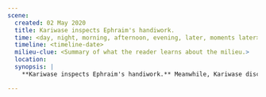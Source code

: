```yaml
---
scene:
  created: 02 May 2020
  title: Kariwase inspects Ephraim's handiwork.
  time: <day, night, morning, afternoon, evening, later, moments later>
  timeline: <timeline-date>
  milieu-clue: <Summary of what the reader learns about the milieu.>
  location:
  synopsis: |
    **Kariwase inspects Ephraim's handiwork.** Meanwhile, Kariwase discovers the slain Indian party. He initially suspects another Indian party. Further inspection discovers the missing shoes; and closer body inspection reveals the exit wounds. Looking about, they find the odd boots & a spent clip. They see the sled heading to civilization, leading Kariwase to assume it is an Englishman hauling a wounded or dead to civilization. Based on the age (dead bodies), he opts not to pursue, needing to meet with Pontiac.

---
```


